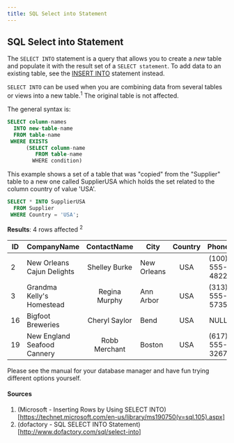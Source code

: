 ```yaml
---
title: SQL Select into Statement
---
```

## SQL Select into Statement

The `SELECT INTO` statement is a query that allows you to create a *new* table and populate it with the result set of a `SELECT statement`. To add data to an existing table, see the [INSERT INTO](guides/src/pages/sql/sql-insert-into-select-statement/index.md) statement instead.

`SELECT INTO` can be used when you are combining data from several tables or views into a new table.<sup>1</sup> The original table is not affected.

The general syntax is: 
```sql
SELECT column-names
  INTO new-table-name
  FROM table-name
 WHERE EXISTS 
      (SELECT column-name
         FROM table-name
        WHERE condition)
```

This example shows a set of a table that was "copied" from the "Supplier" table to a new one called SupplierUSA which holds the set related to the column country of value 'USA'. 

```sql
SELECT * INTO SupplierUSA
  FROM Supplier
 WHERE Country = 'USA';
 ```
 **Results**: 4 rows affected <sup>2</sup>
 
| ID | CompanyName                 | ContactName    | City        | Country  | Phone          |
|----|-----------------------------|:--------------:|-------------|:--------:|:--------------:|
|  2 | New Orleans Cajun Delights  | Shelley Burke  | New Orleans | USA      | (100) 555-4822 |
|  3 | Grandma Kelly's Homestead   | Regina Murphy  | Ann Arbor   | USA      | (313) 555-5735 |
| 16 | Bigfoot Breweries           | Cheryl Saylor  | Bend        | USA      | NULL           |
| 19 | New England Seafood Cannery | Robb Merchant  | Boston      | USA      | (617) 555-3267 | 


Please see the manual for your database manager and have fun trying different options yourself.

#### Sources
1. (Microsoft - Inserting Rows by Using SELECT INTO)[https://technet.microsoft.com/en-us/library/ms190750(v=sql.105).aspx]
2. (dofactory - SQL SELECT INTO Statement)[http://www.dofactory.com/sql/select-into]
